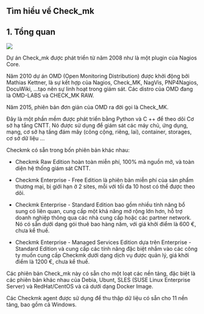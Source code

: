 ## Tìm hiểu về Check_mk

## 1. Tổng quan

<img src="img01.png">

Dự án Check_mk được phát triển từ năm 2008 như là một plugin của Nagios Core.

Năm 2010 dự án OMD (Open Monitoring Distribution) được khởi động bởi Mathias Kettner, là sự kết hợp của Nagios, Check_MK, NagVis, PNP4Nagios, DocuWiki, ...tạo nên sự linh hoạt trong giám sát. Các distro của OMD đang là OMD-LABS và CHECK_MK RAW.

Năm 2015, phiên bản đơn giản của OMD ra đời gọi là Check_MK.

Đây là một phần mềm được phát triển bằng Python và C ++ để theo dõi Cơ sở hạ tầng CNTT. Nó được sử dụng để giám sát các máy chủ, ứng dụng, mạng, cơ sở hạ tầng đám mây (công cộng, riêng, lai), container, storages, cơ sở dữ liệu ...

Checkmk có sẵn trong bốn phiên bản khác nhau:

- Checkmk Raw Edition hoàn toàn miễn phí, 100% mã nguồn mở, và toàn diện hệ thống giám sát CNTT.

- Checkmk Enterprise - Free Edition là phiên bản miễn phí của sản phẩm thương mại, bị giới hạn ở 2 sites, mỗi với tối đa 10 host có thể được theo dõi.

- Checkmk Enterprise - Standard Edition bao gồm nhiều tính năng bổ sung có liên quan, cung cấp một khả năng mở rộng lớn hơn, hỗ trợ doanh nghiệp thông qua các nhà cung cấp hoặc các partner network. Nó có sẵn dưới dạng gói thuê bao hàng năm, với giá khởi điểm là 600 €, chưa kể thuế.

- Checkmk Enterprise - Managed Services Edition dựa trên Enterprise - Standard Edition và cung cấp các tính năng đặc biệt nhắm vào các công ty muốn cung cấp Checkmk dưới dạng dịch vụ được quản lý, giá khởi điểm là 1200 €, chưa kể thuế.

Các phiên bản Check_mk này có sẵn cho một loạt các nền tảng, đặc biệt là các phiên bản khác nhau của Debia, Ubunt, SLES (SUSE Linux Enterprise Server) và RedHat/CentOS và cả dưới dạng Docker Image.

Các Checkmk agent được sử dụng để thu thập dữ liệu có sẵn cho 11 nền tảng, bao gồm cả Windows.
